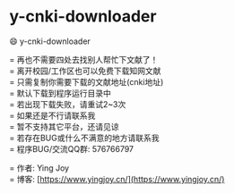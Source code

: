# y-cnki-downloader
:smile: y-cnki-downloader

= 再也不需要四处去找别人帮忙下文献了！    <br>
= 离开校园/工作区也可以免费下载知网文献   <br>
= 只需复制你需要下载的文献地址(cnki地址)  <br>
= 默认下载到程序运行目录中                <br>
= 若出现下载失败，请重试2~3次<br>
= 如果还是不行请联系我<br>
= 暂不支持其它平台，还请见谅<br>
= 若存在BUG或什么不满意的地方请联系我<br>
= 程序BUG/交流QQ群: 576766797<br>

= 作者: Ying Joy<br>
= 博客: [https://www.yingjoy.cn/](https://www.yingjoy.cn/)<br>

